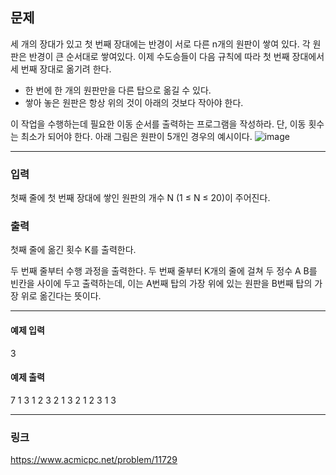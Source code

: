 ## 문제
세 개의 장대가 있고 첫 번째 장대에는 반경이 서로 다른 n개의 원판이 쌓여 있다. 각 원판은 반경이 큰 순서대로 쌓여있다. 이제 수도승들이 다음 규칙에 따라 첫 번째 장대에서 세 번째 장대로 옮기려 한다.

* 한 번에 한 개의 원판만을 다른 탑으로 옮길 수 있다.
* 쌓아 놓은 원판은 항상 위의 것이 아래의 것보다 작아야 한다.  
  
이 작업을 수행하는데 필요한 이동 순서를 출력하는 프로그램을 작성하라. 단, 이동 횟수는 최소가 되어야 한다.
아래 그림은 원판이 5개인 경우의 예시이다.
![image](https://user-images.githubusercontent.com/76280200/147563225-459f6c63-c3c1-4656-9b7e-bf1a534ee865.png)

***
### 입력
첫째 줄에 첫 번째 장대에 쌓인 원판의 개수 N (1 ≤ N ≤ 20)이 주어진다.

### 출력
첫째 줄에 옮긴 횟수 K를 출력한다.

두 번째 줄부터 수행 과정을 출력한다. 두 번째 줄부터 K개의 줄에 걸쳐 두 정수 A B를 빈칸을 사이에 두고 출력하는데, 이는 A번째 탑의 가장 위에 있는 원판을 B번째 탑의 가장 위로 옮긴다는 뜻이다.
***
#### 예제 입력
3
#### 예제 출력
7
1 3
1 2
3 2
1 3
2 1
2 3
1 3

*****
### 링크
<https://www.acmicpc.net/problem/11729>
